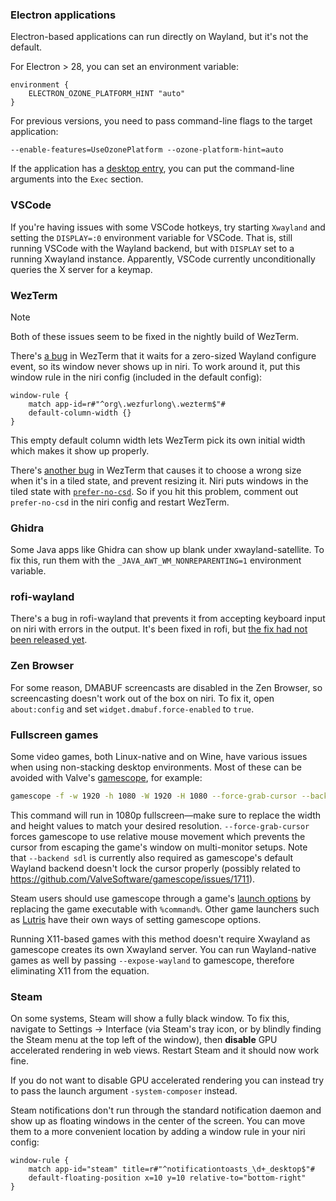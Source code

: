 ### Electron applications

Electron-based applications can run directly on Wayland, but it's not the default.

For Electron > 28, you can set an environment variable:
```kdl
environment {
    ELECTRON_OZONE_PLATFORM_HINT "auto"
}
```

For previous versions, you need to pass command-line flags to the target application:
```
--enable-features=UseOzonePlatform --ozone-platform-hint=auto
```

If the application has a [desktop entry](https://specifications.freedesktop.org/menu-spec/latest/menu-add-example.html), you can put the command-line arguments into the `Exec` section.

### VSCode

If you're having issues with some VSCode hotkeys, try starting `Xwayland` and setting the `DISPLAY=:0` environment variable for VSCode.
That is, still running VSCode with the Wayland backend, but with `DISPLAY` set to a running Xwayland instance.
Apparently, VSCode currently unconditionally queries the X server for a keymap.

### WezTerm

> [!NOTE]
> Both of these issues seem to be fixed in the nightly build of WezTerm.

There's [a bug](https://github.com/wezterm/wezterm/issues/4708) in WezTerm that it waits for a zero-sized Wayland configure event, so its window never shows up in niri. To work around it, put this window rule in the niri config (included in the default config):

```kdl
window-rule {
    match app-id=r#"^org\.wezfurlong\.wezterm$"#
    default-column-width {}
}
```

This empty default column width lets WezTerm pick its own initial width which makes it show up properly.

There's [another bug](https://github.com/wezterm/wezterm/issues/6472) in WezTerm that causes it to choose a wrong size when it's in a tiled state, and prevent resizing it.
Niri puts windows in the tiled state with [`prefer-no-csd`](./Configuration:-Miscellaneous.md#prefer-no-csd).
So if you hit this problem, comment out `prefer-no-csd` in the niri config and restart WezTerm.

### Ghidra

Some Java apps like Ghidra can show up blank under xwayland-satellite.
To fix this, run them with the `_JAVA_AWT_WM_NONREPARENTING=1` environment variable.

### rofi-wayland

There's a bug in rofi-wayland that prevents it from accepting keyboard input on niri with errors in the output.
It's been fixed in rofi, but [the fix had not been released yet](https://github.com/davatorium/rofi/discussions/2008).

### Zen Browser

For some reason, DMABUF screencasts are disabled in the Zen Browser, so screencasting doesn't work out of the box on niri.
To fix it, open `about:config` and set `widget.dmabuf.force-enabled` to `true`.

### Fullscreen games

Some video games, both Linux-native and on Wine, have various issues when using non-stacking desktop environments.
Most of these can be avoided with Valve's [gamescope](https://github.com/ValveSoftware/gamescope), for example:

```sh
gamescope -f -w 1920 -h 1080 -W 1920 -H 1080 --force-grab-cursor --backend sdl -- <game>
```

This command will run *<game>* in 1080p fullscreen—make sure to replace the width and height values to match your desired resolution.
`--force-grab-cursor` forces gamescope to use relative mouse movement which prevents the cursor from escaping the game's window on multi-monitor setups.
Note that `--backend sdl` is currently also required as gamescope's default Wayland backend doesn't lock the cursor properly (possibly related to https://github.com/ValveSoftware/gamescope/issues/1711).

Steam users should use gamescope through a game's [launch options](https://help.steampowered.com/en/faqs/view/7D01-D2DD-D75E-2955) by replacing the game executable with `%command%`.
Other game launchers such as [Lutris](https://lutris.net/) have their own ways of setting gamescope options.

Running X11-based games with this method doesn't require Xwayland as gamescope creates its own Xwayland server.
You can run Wayland-native games as well by passing `--expose-wayland` to gamescope, therefore eliminating X11 from the equation.

### Steam

On some systems, Steam will show a fully black window.
To fix this, navigate to Settings -> Interface (via Steam's tray icon, or by blindly finding the Steam menu at the top left of the window), then **disable** GPU accelerated rendering in web views.
Restart Steam and it should now work fine.

If you do not want to disable GPU accelerated rendering you can instead try to pass the launch argument `-system-composer` instead.

Steam notifications don't run through the standard notification daemon and show up as floating windows in the center of the screen.
You can move them to a more convenient location by adding a window rule in your niri config:

```kdl
window-rule {
    match app-id="steam" title=r#"^notificationtoasts_\d+_desktop$"#
    default-floating-position x=10 y=10 relative-to="bottom-right"
}
```
